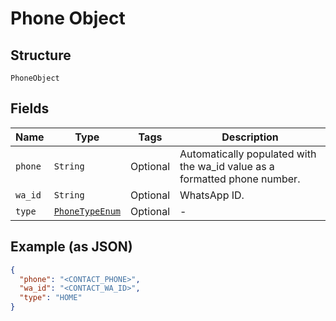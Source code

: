 
# Phone Object

## Structure

`PhoneObject`

## Fields

| Name | Type | Tags | Description |
|  --- | --- | --- | --- |
| `phone` | `String` | Optional | Automatically populated with the wa_id value as a formatted phone number. |
| `wa_id` | `String` | Optional | WhatsApp ID. |
| `type` | [`PhoneTypeEnum`](../../doc/models/phone-type-enum.md) | Optional | - |

## Example (as JSON)

```json
{
  "phone": "<CONTACT_PHONE>",
  "wa_id": "<CONTACT_WA_ID>",
  "type": "HOME"
}
```


